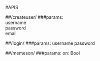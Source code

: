 #APIS

##/createuser/
###params:  
username  
password  
email
  

##/login/
###params:
username
password

##/memeson/
###params:
on: Bool




